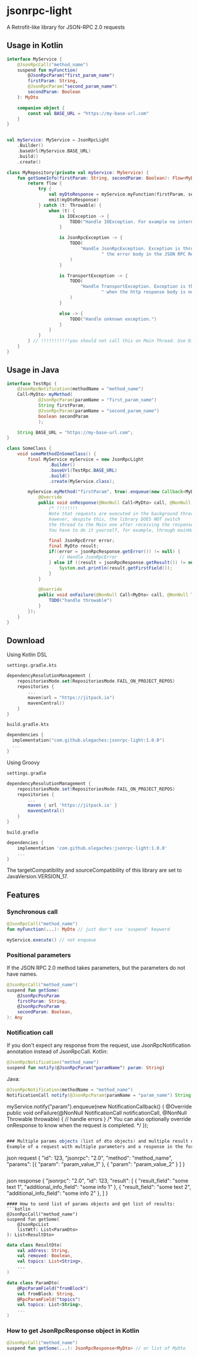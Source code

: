# jsonrpc-light
A Retrofit-like library for JSON-RPC 2.0 requests

## Usage in Kotlin
```kotlin
interface MyService {
    @JsonRpcCall("method_name")
    suspend fun myFunction(
        @JsonRpcParam("first_param_name")
        firstParam: String,
        @JsonRpcParam("second_param_name")
        secondParam: Boolean
    ): MyDto

    companion object {
        const val BASE_URL = "https://my-base-url.com"
    }
}


val myService: MyService = JsonRpcLight
    .Builder()
    .baseUrl(MyService.BASE_URL)
    .build()
    .create()

class MyRepository(private val myService: MyService) {
    fun getSomeInfo(firstParam: String, secondParam: Boolean): Flow<MyDto> {
        return flow {
            try {
                val myDtoResponse = myService.myFunction(firstParam, secondParam)
                emit(myDtoResponse)
            } catch (t: Throwable) {
                when (t) {
                    is IOException -> {
                        TODO("Handle IOException. For example no internet connection.")
                    }

                    is JsonRpcException -> {
                        TODO(
                            "Handle JsonRpcException. Exception is thrown when" +
                                    " the error body in the JSON RPC Response object is not null."
                        )
                    }

                    is TransportException -> {
                        TODO(
                            "Handle TransportException. Exception is thrown" +
                                    " when the http response body is null and not successful"
                        )
                    }

                    else -> {
                        TODO("Handle unknown exception.")
                    }
                }
            }
        } // !!!!!!!!!!!you should not call this on Main Thread. Use Dispatchers.IO
    }
}
```

## Usage in Java

```Java
interface TestRpc {
    @JsonRpcNotification(methodName = "method_name")
    Call<MyDto> myMethod(
            @JsonRpcParam(paramName = "first_param_name")
            String firstParam,
            @JsonRpcParam(paramName = "second_param_name")
            boolean secondParam
            );

    String BASE_URL = "https://my-base-url.com";
}

class SomeClass {
    void someMethodInSomeClass() {
        final MyService myService = new JsonRpcLight
                .Builder()
                .baseUrl(TestRpc.BASE_URL)
                .build()
                .create(MyService.class);

        myService.myMethod("firstParam", true).enqueue(new Callback<MyDto>() {
            @Override
            public void onResponse(@NonNull Call<MyDto> call, @NonNull JsonRpcResponse<MyDto> jsonRpcResponse) {
    	        /* !!!!!!!!
    	        Note that requests are executed in the background thread;
    	        however, despite this, the library DOES NOT switch
    	        the thread to the Main one after receiving the response.
    	        You have to do it yourself, for example, through mainHandler.post(...). */

                final JsonRpcError error;
                final MyDto result;
                if((error = jsonRpcResponse.getError()) != null) {
                    // Handle JsonRpcError
                } else if ((result = jsonRpcResponse.getResult()) != null) {
                    System.out.println(result.getFirstField());
                }
            }

            @Override
            public void onFailure(@NonNull Call<MyDto> call, @NonNull Throwable throwable) {
                TODO("handle throwable")
            }
        });
    }
}
```

## Download 

Using Kotlin DSL

`settings.gradle.kts`

```kotlin
dependencyResolutionManagement {
    repositoriesMode.set(RepositoriesMode.FAIL_ON_PROJECT_REPOS)
    repositories {
        ...
        maven(url = "https://jitpack.io")
        mavenCentral()
    }
}
```

`build.gradle.kts`

```kotlin
dependencies {
  implementation("com.github.olegaches:jsonrpc-light:1.0.0")
  ...
}
```

Using Groovy

`settings.gradle`

```groovy
dependencyResolutionManagement {
    repositoriesMode.set(RepositoriesMode.FAIL_ON_PROJECT_REPOS)
    repositories {
        ...
        maven { url 'https://jitpack.io' }
        mavenCentral()
    }
}
```

`build.gradle`

```groovy
dependencies {
    implementation 'com.github.olegaches:jsonrpc-light:1.0.0'
    ...
}
```

The targetCompatibility and sourceCompatibility of this library are set to JavaVersion.VERSION_17.

## Features

### Synchronous call
```kotlin
@JsonRpcCall("method_name")
fun myFunction(...): MyDto // just don't use 'suspend' keyword
```

```java
myService.execute() // not enqueue
```
### Positional parameters
If the JSON RPC 2.0 method takes parameters, but the parameters do not have names.
```kotlin
@JsonRpcCall("method_name")
suspend fun getSome(
    @JsonRpcPosParam
    firstParam: String,
    @JsonRpcPosParam
    secondParam: Boolean,
): Any
```

### Notification call
If you don't expect any response from the request, use JsonRpcNotification annotation instead of JsonRpcCall.
Kotlin:
```kotlin
@JsonRpcNotification("method_name")
suspend fun notify(@JsonRpcParam("paramName") param: String)
```

Java:
```java
@JsonRpcNotification(methodName = "method_name")
NotificationCall notify(@JsonRpcParam(paramName = "param_name") String param);

```
myService.notify("param").enqueue(new NotificationCallback() {
    @Override
    public void onFailure(@NonNull NotificationCall notificationCall, @NonNull Throwable throwable) {
        // handle errors
    }
    /* You can also optionally override onResponse
    to know when the request is completed. */
});
```java

### Multiple params objects (list of dto objects) and multiple result objects
Example of a request with multiple parameters and a response in the form of a list:
```
json request
{
   "id": 123,
   "jsonrpc": "2.0",
   "method": "method_name",
   "params": [{
         "param": "param_value_1"
      },
      {
         "param": "param_value_2"
      }
   ]
}
```
```
json response
{
  "jsonrpc": "2.0",
  "id": 123,
  "result": [
    {
      "result_field": "some text 1",
      "additional_info_field": "some info 1"
    },
    {
      "result_field": "some text 2",
      "additional_info_field": "some info 2"
    },
  ]
}
```
#### How to send list of params objects and get list of results:
```kotlin
@JsonRpcCall("method_name")
suspend fun getSome(
    @JsonRpcList
    listWtf: List<ParamDto>
): List<ResultDto>
```
```kotlin
data class ResultDto(
    val address: String,
    val removed: Boolean,
    val topics: List<String>,
    ...
)
```
```kotlin
data class ParamDto(
    @RpcParamField("fromBlock")
    val fromBlock: String,
    @RpcParamField("topics")
    val topics: List<String>,
    ...
)
```

### How to get JsonRpcResponse object in Kotlin
```kotlin
@JsonRpcCall("method_name")
suspend fun getSome(...): JsonRpcResponse<MyDto> // or list of MyDto
```
